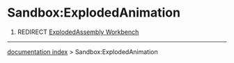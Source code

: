 # Sandbox:ExplodedAnimation
1.  REDIRECT [ExplodedAssembly Workbench](ExplodedAssembly_Workbench.md)

---
[documentation index](../README.md) > Sandbox:ExplodedAnimation
